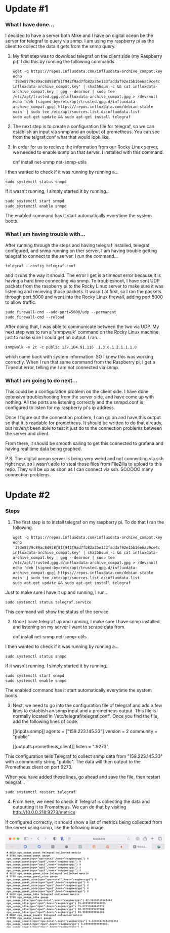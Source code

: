 # Update #1

### What I have done...

I decided to have a server both Mike and I have on digital ocean be the server for telegraf to query via snmp. I am using my raspberry pi as the client to collect the data it gets from the snmp query.

1. My first step was to download telegraf on the client side (my Raspberry pi). I did this by running the following commands
   
       wget -q https://repos.influxdata.com/influxdata-archive_compat.key
       echo '393e8779c89ac8d958f81f942f9ad7fb82a25e133faddaf92e15b16e6ac9ce4c influxdata-archive_compat.key' | sha256sum -c && cat influxdata-archive_compat.key | gpg --dearmor | sudo tee /etc/apt/trusted.gpg.d/influxdata-archive_compat.gpg > /dev/null
       echo 'deb [signed-by=/etc/apt/trusted.gpg.d/influxdata-archive_compat.gpg] https://repos.influxdata.com/debian stable main' | sudo tee /etc/apt/sources.list.d/influxdata.list
       sudo apt-get update && sudo apt-get install telegraf

2. The next step is to create a configuration file for telegraf, so we can establish an input via snmp and an output of prometheus. You can see from the telgraf.conf what that would look like.

3. In order for us to recieve the information from our Rocky Linux server, we needed to enable snmp on that server. I installed with this command.

    dnf install net-snmp net-snmp-utils

I then wanted to check if it was running by running a...

    sudo systemctl status snmpd

If it wasn't running, I simply started it by running...

    sudo systemctl start snmpd
    sudo systemctl enable snmpd

The enabled command has it start automatically everytime the system boots.

### What I am having trouble with...

After running through the steps and having telegraf installed, telegraf configured, and snmp running on ther server, I am having trouble getting telegraf to connect to the server. I run the command...

    telegraf --config telegraf.conf

and it runs the way it should. The error I get is a timeout error because it is having a hard time connecting via snmp. To troubleshoot, I have sent UDP packets from the raspberry pi to the Rocky Linux server to make sure it was listening and recieving those packets. It wasn't at first, so I ran the packets through port 5000 and went into the Rocky Linux firewall, adding port 5000 to allow traffic.

    sudo firewall-cmd --add-port=5000/udp --permanent
    sudo firewall-cmd --reload

After doing that, I was able to communicate between the two via UDP. My next step was to run a 'snmpwalk' command on the Rocky Linux machine, just to make sure I could get an output. I ran...

    snmpwalk -v 2c -c public 137.184.91.116 .1.3.6.1.2.1.1.1.0

which came back with system information. SO I knew this was working correctly. When I run that same command from the Raspberry pi, I get a Timeout error, telling me I am not connected via snmp.



### What I am going to do next...

This could be a configuration problem on the client side. I have done extensive troubleshooting from the server side, and have come up with nothing. All the ports are listening correctly and the snmpd.conf is configured to listen for my raspberry pi's ip address. 

Once I figure out the connection problem, I can go on and have this output so that it is readable for prometheus. It should be written to do that already, but haven;t been able to test it just do to the connection problems between the server and client. 

From there, it should be smooth sailing to get this connected to grafana and having real time data being graphed.

P.S. The digital ocean server is being very weird and not connecting via ssh right now, so I wasn't able to steal those files from FileZilla to upload to this repo. They will be up as soon as I can connect via ssh. SOOOOO many connection problems.


# Update #2

### Steps

1. The first step is to install telegraf on my raspberry pi. To do that I ran the following.

       wget -q https://repos.influxdata.com/influxdata-archive_compat.key
       echo '393e8779c89ac8d958f81f942f9ad7fb82a25e133faddaf92e15b16e6ac9ce4c influxdata-archive_compat.key' | sha256sum -c && cat influxdata-archive_compat.key | gpg --dearmor | sudo tee /etc/apt/trusted.gpg.d/influxdata-archive_compat.gpg > /dev/null
       echo 'deb [signed-by=/etc/apt/trusted.gpg.d/influxdata-archive_compat.gpg] https://repos.influxdata.com/debian stable main' | sudo tee /etc/apt/sources.list.d/influxdata.list
       sudo apt-get update && sudo apt-get install telegraf

Just to make sure I have it up and running, I run...

    sudo systemctl status telegraf.service

This command will show the status of the service.

2. Once I have telegraf up and running, I make sure I have snmp installed and listening on my server I want to scrape data from.

    dnf install net-snmp net-snmp-utils

I then wanted to check if it was running by running a...

    sudo systemctl status snmpd

If it wasn't running, I simply started it by running...

    sudo systemctl start snmpd
    sudo systemctl enable snmpd

The enabled command has it start automatically everytime the system boots.

3. Next, we need to go into the configuration file of telegraf and add a few lines to establish an snmp input and a prometheus output. This file is normally located in '/etc/telegraf/telegraf.conf'. Once you find the file, add the following lines of code.

    [[inputs.snmp]]
    agents = ["159.223.145.33"]
    version = 2
    community = "public"

    [[outputs.prometheus_client]]
    listen = ":9273"

This configuration tells Telegraf to collect snmp data from "159.223.145.33" with a community string "public". The data will then output to the Prometheus client on port 9273.

When you have added these lines, go ahead and save the file, then restart telegraf...

    sudo systemctl restart telegraf

4. From here, we need to check if Telegraf is collecting the data and outputting it to Prometheus. We can do that by visiting http://10.0.0.218:9273/metrics

If configured correctly, it should show a list of metrics being collected from the server using snmp, like the following image.

![prometheus metrics](./img/prometheus_metrics.png "Prometheus Output")



